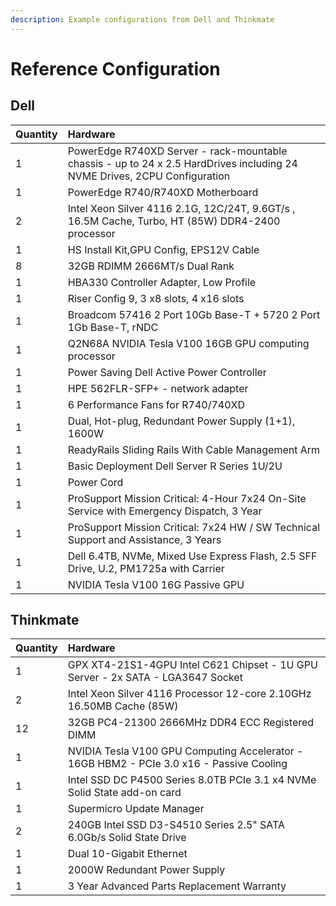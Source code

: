 ```yaml
---
description: Example configurations from Dell and Thinkmate
---
```


# Reference Configuration

## Dell

| Quantity | Hardware                                                                                                                  |
|:-------- |:------------------------------------------------------------------------------------------------------------------------- |
| 1        | PowerEdge R740XD Server - rack-mountable chassis - up to 24 x 2.5 HardDrives including 24 NVME Drives, 2CPU Configuration |
| 1        | PowerEdge R740/R740XD Motherboard                                                                                         |
| 2        | Intel Xeon Silver 4116 2.1G, 12C/24T, 9.6GT/s , 16.5M Cache, Turbo, HT \(85W\) DDR4-2400 processor                      |
| 1        | HS Install Kit,GPU Config, EPS12V Cable                                                                                   |
| 8        | 32GB RDIMM 2666MT/s Dual Rank                                                                                             |
| 1        | HBA330 Controller Adapter, Low Profile                                                                                    |
| 1        | Riser Config 9, 3 x8 slots, 4 x16 slots                                                                                   |
| 1        | Broadcom 57416 2 Port 10Gb Base-T + 5720 2 Port 1Gb Base-T, rNDC                                                          |
| 1        | Q2N68A NVIDIA Tesla V100 16GB GPU computing processor                                                                     |
| 1        | Power Saving Dell Active Power Controller                                                                                 |
| 1        | HPE 562FLR-SFP+ - network adapter                                                                                         |
| 1        | 6 Performance Fans for R740/740XD                                                                                         |
| 1        | Dual, Hot-plug, Redundant Power Supply \(1+1\), 1600W                                                                   |
| 1        | ReadyRails Sliding Rails With Cable Management Arm                                                                        |
| 1        | Basic Deployment Dell Server R Series 1U/2U                                                                               |
| 1        | Power Cord                                                                                                                |
| 1        | ProSupport Mission Critical: 4-Hour 7x24 On-Site Service with Emergency Dispatch, 3 Year                                  |
| 1        | ProSupport Mission Critical: 7x24 HW / SW Technical Support and Assistance, 3 Years                                       |
| 1        | Dell 6.4TB, NVMe, Mixed Use Express Flash, 2.5 SFF Drive, U.2, PM1725a with Carrier                                       |
| 1        | NVIDIA Tesla V100 16G Passive GPU                                                                                         |

## Thinkmate

| Quantity | Hardware                                                                                 |
|:-------- |:---------------------------------------------------------------------------------------- |
| 1        | GPX XT4-21S1-4GPU Intel C621 Chipset - 1U GPU Server - 2x SATA - LGA3647 Socket          |
| 2        | Intel Xeon Silver 4116 Processor 12-core 2.10GHz 16.50MB Cache \(85W\)                 |
| 12       | 32GB PC4-21300 2666MHz DDR4 ECC Registered DIMM                                          |
| 1        | NVIDIA Tesla V100 GPU Computing Accelerator - 16GB HBM2 - PCIe 3.0 x16 - Passive Cooling |
| 1        | Intel SSD DC P4500 Series 8.0TB PCIe 3.1 x4 NVMe Solid State add-on card                 |
| 1        | Supermicro Update Manager                                                                |
| 2        | 240GB Intel SSD D3-S4510 Series 2.5" SATA 6.0Gb/s Solid State Drive                      |
| 1        | Dual 10-Gigabit Ethernet                                                                 |
| 1        | 2000W Redundant Power Supply                                                             |
| 1        | 3 Year Advanced Parts Replacement Warranty                                               |

